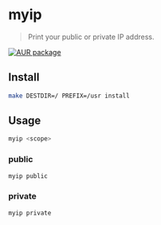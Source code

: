 # myip

> Print your public or private IP address.

[![AUR package](https://img.shields.io/aur/version/myip)](https://aur.archlinux.org/packages/myip)

## Install

```sh
make DESTDIR=/ PREFIX=/usr install
```


## Usage

```sh
myip <scope>
```

### public

```sh
myip public
```

### private

```sh
myip private
```

